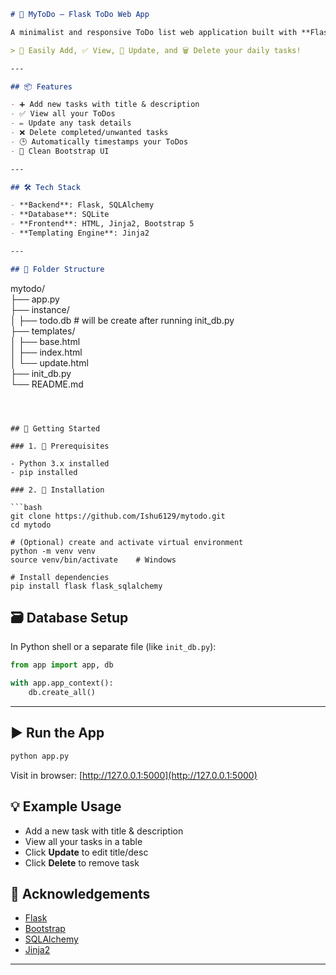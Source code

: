 ```markdown
# 🎯 MyToDo — Flask ToDo Web App

A minimalist and responsive ToDo list web application built with **Flask**, **SQLite**, **SQLAlchemy**, and **Bootstrap 5**.

> 🔧 Easily Add, ✅ View, 🔄 Update, and 🗑️ Delete your daily tasks!

---

## 📦 Features

- ➕ Add new tasks with title & description  
- ✅ View all your ToDos  
- ✏️ Update any task details  
- ❌ Delete completed/unwanted tasks  
- 🕒 Automatically timestamps your ToDos  
- 🎨 Clean Bootstrap UI  

---

## 🛠 Tech Stack

- **Backend**: Flask, SQLAlchemy  
- **Database**: SQLite  
- **Frontend**: HTML, Jinja2, Bootstrap 5  
- **Templating Engine**: Jinja2  

---

## 📂 Folder Structure

```

mytodo/<br>
├── app.py<br>
├── instance/<br>
│   ├── todo.db  # will be create after running init_db.py<br>
├── templates/<br>
│   ├── base.html<br>
│   ├── index.html<br>
│   └── update.html<br>
├── init_db.py<br>
└── README.md

````



## 🚀 Getting Started

### 1. 🧰 Prerequisites

- Python 3.x installed
- pip installed

### 2. 🔧 Installation

```bash
git clone https://github.com/Ishu6129/mytodo.git
cd mytodo

# (Optional) create and activate virtual environment
python -m venv venv
source venv/bin/activate    # Windows

# Install dependencies
pip install flask flask_sqlalchemy
````



## 🗃️ Database Setup

In Python shell or a separate file (like `init_db.py`):

```python
from app import app, db

with app.app_context():
    db.create_all()
```

---

## ▶️ Run the App

```bash
python app.py
```

Visit in browser: [http://127.0.0.1:5000](http://127.0.0.1:5000)


## 💡 Example Usage

* Add a new task with title & description
* View all your tasks in a table
* Click **Update** to edit title/desc
* Click **Delete** to remove task

## 🙌 Acknowledgements

* [Flask](https://flask.palletsprojects.com/)
* [Bootstrap](https://getbootstrap.com/)
* [SQLAlchemy](https://www.sqlalchemy.org/)
* [Jinja2](https://jinja.palletsprojects.com/)

---
